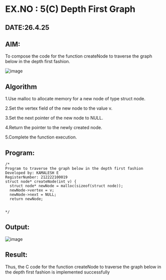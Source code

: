 # EX.NO : 5(C) Depth First Graph
## DATE:26.4.25
## AIM:
To compose the code for the function createNode to traverse the graph below in the depth first fashion.

![image](https://github.com/user-attachments/assets/63552824-d0a3-49c6-a473-6db27d1f03e4)

## Algorithm
1.Use malloc to allocate memory for a new node of type struct node.

2.Set the vertex field of the new node to the value v.

3.Set the next pointer of the new node to NULL.

4.Return the pointer to the newly created node.

5.Complete the function execution.

## Program:
```
/*
Program to traverse the graph below in the depth first fashion
Developed by: KAMALESH E
RegisterNumber: 212222100019
struct node* createNode(int v) {
  struct node* newNode = malloc(sizeof(struct node));
  newNode->vertex = v;
  newNode->next = NULL;
  return newNode;

 
*/
```

## Output:

![image](https://github.com/user-attachments/assets/f55022d8-d2b6-4e78-b68e-72a136432f78)


## Result:
Thus, the C code for the function createNode to traverse the graph below in the depth first fashion is implemented successfully
